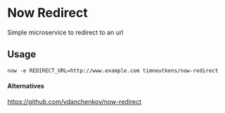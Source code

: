 # Now Redirect
Simple microservice to redirect to an url

## Usage

```
now -e REDIRECT_URL=http://www.example.com timneutkens/now-redirect
```

#### Alternatives

https://github.com/vdanchenkov/now-redirect
